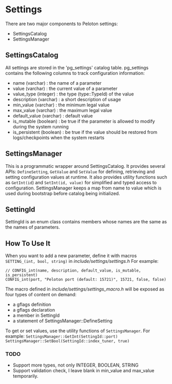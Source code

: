 # Settings
There are two major components to Peloton settings:
- SettingsCatalog
- SettingsManager

## SettingsCatalog
All settings are stored in the 'pg_settings' catalog table. pg_settings
contains the following columns to track configuration information:
- name (varchar) : the name of a parameter
- value (varchar) : the current value of a parameter
- value_type (integer) : the type (type::TypeId) of the value
- description (varchar) : a short description of usage
- min_value (varchar) : the minimum legal value
- max_value (varchar) : the maximum legal value
- default_value (varchar) : default value
- is_mutable (boolean) : be true if the parameter is allowed to modify during the system running
- is_persistent (boolean) : be true if the value should be restored from logs/checkpoints when the system restarts

## SettingsManager
This is a programmatic wrapper around SettingsCatalog. It provides
several APIs: `DefineSetting`, `GetValue` and `SetValue` for defining,
retrieving and setting configuration values at runtime.
It also provides utility functions such as `GetInt(id`) and
`SetInt(id, value)` for simplified and typed access to configuration.
SettingsManager keeps a map from name to value which is used during
bootstrap before catalog being initialized.

## SettingId
SettingId is an enum class contains members whose names are the same as
the names of parameters.

## How To Use It
When you want to add a new parameter, define it with macros
`SETTING_(int, bool, string)` in *include/settings/settings.h*
For example:
```
// CONFIG_int(name, description, default_value, is_mutable, is_persistent)
CONFIG_int(port, "Peloton port (default: 15721)", 15721, false, false)
```
The macro defined in *include/settings/settings_macro.h* will be exposed as four types of content on demand:
- a gflags definition
- a gflags declaration
- a member in SettingId 
- a statement of SettingsManager::DefineSetting

To get or set values, use the utility functions of `SettingsManager`.
For example:
`SettingsManager::GetInt(SettingId::port)`
`SettingsManager::SetBool(SettingId::index_tuner, true)`

### TODO
- Support more types, not only INTEGER, BOOLEAN, STRING
- Support validation check, I leave blank in min_value and max_value
temporarily.
